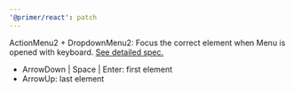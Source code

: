 ```yaml
---
'@primer/react': patch
---
```


ActionMenu2 + DropdownMenu2: Focus the correct element when Menu is opened with keyboard. [See detailed spec.](https://github.com/github/primer/issues/518#issuecomment-999104848)

- ArrowDown | Space | Enter: first element
- ArrowUp: last element
